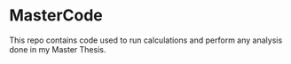 # MasterCode
This repo contains code used to run calculations and perform any analysis done in my Master Thesis.